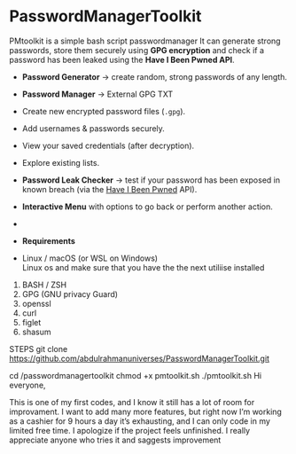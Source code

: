 # PasswordManagerToolkit
PMtoolkit is a simple bash script passwordmanager
It can generate strong passwords, store them securely using **GPG encryption**
and check if a password has been leaked using the **Have I Been Pwned API**.  
- **Password Generator** → create random, strong passwords of any length.  
- **Password Manager** → External GPG TXT 
- Create new encrypted password files (`.gpg`).
- Add usernames & passwords securely.  
- View your saved credentials (after decryption).
 - Explore existing lists.  
- **Password Leak Checker** → test if your password has been exposed in known breach (via the [Have I Been Pwned](https://haveibeenpwned.com/API/v3) API).  
- **Interactive Menu** with options to go back or perform another action.
-
- **Requirements**
  
- Linux / macOS (or WSL on Windows)  
Linux os and make sure that you have the the next utiliise installed

1. BASH / ZSH
2. GPG (GNU privacy Guard)
3. openssl
4. curl
5. figlet
6. shasum

  STEPS
 git clone https://github.com/abdulrahmanuniverses/PasswordManagerToolkit.git
 
 cd /passwordmanagertoolkit
 chmod +x pmtoolkit.sh
 ./pmtoolkit.sh
Hi everyone,

This is one of my first codes, and I know it still has a lot of room for improvament.
I want to add many more features, but right now I’m working as a cashier for 9 hours a day it’s exhausting, and I can only code in my limited free time.
 I apologize if the project feels unfinished. I really appreciate anyone who tries it and saggests improvement
 
